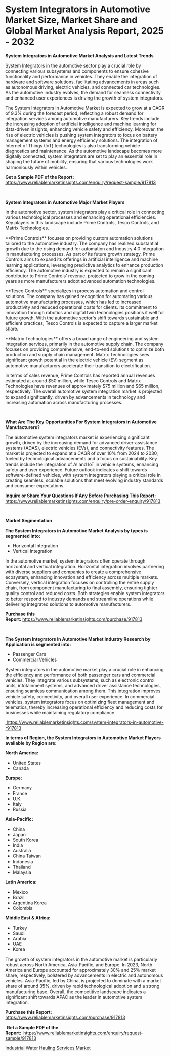 <p><h1>System Integrators in Automotive Market Size, Market Share and Global Market Analysis Report, 2025 - 2032</h1></p><p><strong>System Integrators in Automotive Market Analysis and Latest Trends</strong></p>
<p><p>System Integrators in the automotive sector play a crucial role by connecting various subsystems and components to ensure cohesive functionality and performance in vehicles. They enable the integration of hardware and software solutions, facilitating advancements in areas such as autonomous driving, electric vehicles, and connected car technologies. As the automotive industry evolves, the demand for seamless connectivity and enhanced user experiences is driving the growth of system integrators.</p><p>The System Integrators in Automotive Market is expected to grow at a CAGR of 9.3% during the forecast period, reflecting a robust demand for integration services among automotive manufacturers. Key trends include the increasing adoption of artificial intelligence and machine learning for data-driven insights, enhancing vehicle safety and efficiency. Moreover, the rise of electric vehicles is pushing system integrators to focus on battery management systems and energy efficiency solutions. The integration of Internet of Things (IoT) technologies is also transforming vehicle diagnostics and maintenance. As the automotive landscape becomes more digitally connected, system integrators are set to play an essential role in shaping the future of mobility, ensuring that various technologies work harmoniously within vehicles.</p></p>
<p><strong>Get a Sample PDF of the Report:&nbsp;</strong> <a href="https://www.reliablemarketinsights.com/enquiry/request-sample/917813?utm_campaign=3008&utm_medium=2&utm_source=Github&utm_content=ia&utm_term=07032025&utm_id=system-integrators-in-automotive">https://www.reliablemarketinsights.com/enquiry/request-sample/917813</a></p>
<p>&nbsp;</p>
<p><strong>System Integrators in Automotive Major Market Players</strong></p>
<p><p>In the automotive sector, system integrators play a critical role in connecting various technological processes and enhancing operational efficiencies. Key players in this landscape include Prime Controls, Tesco Controls, and Matrix Technologies.</p><p>**Prime Controls** focuses on providing custom automation solutions tailored to the automotive industry. The company has realized substantial growth due to the rising demand for automation and Industry 4.0 integration in manufacturing processes. As part of its future growth strategy, Prime Controls aims to expand its offerings in artificial intelligence and machine learning applications, leveraging predictive analytics to enhance production efficiency. The automotive industry is expected to remain a significant contributor to Prime Controls’ revenue, projected to grow in the coming years as more manufacturers adopt advanced automation technologies.</p><p>**Tesco Controls** specializes in process automation and control solutions. The company has gained recognition for automating various automotive manufacturing processes, which has led to increased productivity and reduced operational costs for clients. Its commitment to innovation through robotics and digital twin technologies positions it well for future growth. With the automotive sector's shift towards sustainable and efficient practices, Tesco Controls is expected to capture a larger market share.</p><p>**Matrix Technologies** offers a broad range of engineering and system integration services, primarily in the automotive supply chain. The company focuses on providing comprehensive, end-to-end solutions to optimize both production and supply chain management. Matrix Technologies sees significant growth potential in the electric vehicle (EV) segment as automotive manufacturers accelerate their transition to electrification.</p><p>In terms of sales revenue, Prime Controls has reported annual revenues estimated at around $50 million, while Tesco Controls and Matrix Technologies have revenues of approximately $75 million and $65 million, respectively. The overall automotive system integration market is projected to expand significantly, driven by advancements in technology and increasing automation across manufacturing processes.</p></p>
<p>&nbsp;</p>
<p><strong>What Are The Key Opportunities For System Integrators in Automotive Manufacturers?</strong></p>
<p><p>The automotive system integrators market is experiencing significant growth, driven by the increasing demand for advanced driver-assistance systems (ADAS), electric vehicles (EVs), and connectivity features. The market is projected to expand at a CAGR of over 10% from 2024 to 2030, fueled by technological advancements and a focus on sustainability. Key trends include the integration of AI and IoT in vehicle systems, enhancing safety and user experience. Future outlook indicates a shift towards software-defined vehicles, with system integrators playing a critical role in creating seamless, scalable solutions that meet evolving industry standards and consumer expectations.</p></p>
<p><strong>Inquire or Share Your Questions If Any Before Purchasing This Report:</strong> <a href="https://www.reliablemarketinsights.com/enquiry/pre-order-enquiry/917813?utm_campaign=3008&utm_medium=2&utm_source=Github&utm_content=ia&utm_term=07032025&utm_id=system-integrators-in-automotive">https://www.reliablemarketinsights.com/enquiry/pre-order-enquiry/917813</a></p>
<p>&nbsp;</p>
<p><strong>Market Segmentation</strong></p>
<p><strong>The System Integrators in Automotive Market Analysis by types is segmented into:</strong></p>
<p><ul><li>Horizontal Integration</li><li>Vertical Integration</li></ul></p>
<p><p>In the automotive market, system integrators often operate through horizontal and vertical integration. Horizontal integration involves partnering with diverse suppliers and companies to create a comprehensive ecosystem, enhancing innovation and efficiency across multiple markets. Conversely, vertical integration focuses on controlling the entire supply chain, from component manufacturing to final assembly, ensuring tighter quality control and reduced costs. Both strategies enable system integrators to better respond to industry demands and streamline operations while delivering integrated solutions to automotive manufacturers.</p></p>
<p><strong>Purchase this Report:&nbsp;</strong><a href="https://www.reliablemarketinsights.com/purchase/917813?utm_campaign=3008&utm_medium=2&utm_source=Github&utm_content=ia&utm_term=07032025&utm_id=system-integrators-in-automotive">https://www.reliablemarketinsights.com/purchase/917813</a></p>
<p>&nbsp;</p>
<p><strong>The System Integrators in Automotive Market Industry Research by Application is segmented into:</strong></p>
<p><ul><li>Passenger Cars</li><li>Commercial Vehicles</li></ul></p>
<p><p>System integrators in the automotive market play a crucial role in enhancing the efficiency and performance of both passenger cars and commercial vehicles. They integrate various subsystems, such as electronic control units, infotainment systems, and advanced driver assistance technologies, ensuring seamless communication among them. This integration improves vehicle safety, connectivity, and overall user experience. In commercial vehicles, system integrators focus on optimizing fleet management and telematics, thereby increasing operational efficiency and reducing costs for businesses while maintaining regulatory compliance.</p></p>
<p><a href="https://www.reliablemarketinsights.com/system-integrators-in-automotive-r917813?utm_campaign=3008&utm_medium=2&utm_source=Github&utm_content=ia&utm_term=07032025&utm_id=system-integrators-in-automotive">&nbsp;https://www.reliablemarketinsights.com/system-integrators-in-automotive-r917813</a></p>
<p><strong>In terms of Region, the System Integrators in Automotive Market Players available by Region are:</strong></p>
<p>
    <p> <strong> North America: </strong>
        <ul>
            <li>United States</li>
            <li>Canada</li>
        </ul>
        </p> 
    <p> <strong> Europe: </strong>
        <ul>
            <li>Germany</li>
            <li>France</li>
            <li>U.K.</li>
            <li>Italy</li>
            <li>Russia</li>
        </ul>
        </p> 
    <p> <strong> Asia-Pacific: </strong>
        <ul>
            <li>China</li>
            <li>Japan</li>
            <li>South Korea</li>
            <li>India</li>
            <li>Australia</li>
            <li>China Taiwan</li>
            <li>Indonesia</li>
            <li>Thailand</li>
            <li>Malaysia</li>
        </ul>
        </p> 
    <p> <strong> Latin America: </strong>
        <ul>
            <li>Mexico</li>
            <li>Brazil</li>
            <li>Argentina Korea</li>
            <li>Colombia</li>
        </ul>
        </p> 
    <p> <strong> Middle East & Africa: </strong>
        <ul>
            <li>Turkey</li>
            <li>Saudi</li>
            <li>Arabia</li>
            <li>UAE</li>
            <li>Korea</li>
        </ul>
    </p>
    </p>
<p><p>The growth of system integrators in the automotive market is particularly robust across North America, Asia-Pacific, and Europe. In 2023, North America and Europe accounted for approximately 30% and 25% market share, respectively, bolstered by advancements in electric and autonomous vehicles. Asia-Pacific, led by China, is projected to dominate with a market share of around 35%, driven by rapid technological adoption and a strong manufacturing base. Overall, the competitive landscape indicates a significant shift towards APAC as the leader in automotive system integration.</p></p>
<p><strong>Purchase this Report: </strong><a href="https://www.reliablemarketinsights.com/purchase/917813?utm_campaign=3008&utm_medium=2&utm_source=Github&utm_content=ia&utm_term=07032025&utm_id=system-integrators-in-automotive">https://www.reliablemarketinsights.com/purchase/917813</a></p>
<p>&nbsp;<strong>Get a Sample PDF of the Report:&nbsp;&nbsp;</strong><a href="https://www.reliablemarketinsights.com/enquiry/request-sample/917813?utm_campaign=3008&utm_medium=2&utm_source=Github&utm_content=ia&utm_term=07032025&utm_id=system-integrators-in-automotive">https://www.reliablemarketinsights.com/enquiry/request-sample/917813</a></p>
<p><strong></strong></p>
<p><p><a href="https://github.com/akrachveslov/Market-Research-Report-List-1/blob/main/industrial-water-hauling-services-market.md?utm_campaign=3008&utm_medium=2&utm_source=Github&utm_content=ia&utm_term=07032025&utm_id=system-integrators-in-automotive">Industrial Water Hauling Services Market</a></p></p>
